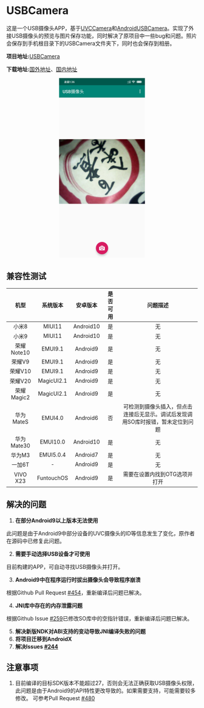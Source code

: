 # USBCamera

这是一个USB摄像头APP，基于[UVCCamera](https://github.com/saki4510t/UVCCamera)和[AndroidUSBCamera](https://github.com/jiangdongguo/AndroidUSBCamera)。实现了外接USB摄像头的预览与图片保存功能，同时解决了原项目中一些bug和问题。照片会保存到手机根目录下的USBCamera文件夹下，同时也会保存到相册。

**项目地址:**[USBCamera](https://github.com/shlllshlll/USBCamera)

**下载地址:**[国外地址](https://github.com/shlllshlll/USBCamera/releases/latest)、[国内地址](https://cloud.shlll.top/s/saNgZJS3FSNsQS9)

<p align="center">
<img src="pictures/screenshot.jpg" width="45%" height="45%"/>
</p>

## 兼容性测试

|    机型    |  系统版本  | 安卓版本  | 是否可用 |                           问题描述                           |
| :--------: | :--------: | :-------: | :------: | :----------------------------------------------------------: |
|   小米8    |   MIUI11   | Android10 |    是    |                              无                              |
|   小米9    |   MIUI11   | Android10 |    是    |                              无                              |
|  荣耀Note10  |  EMUI9.1   | Android9  |    是    |                              无                              |
|   荣耀V9   |  EMUI9.1   | Android9  |    是    |                              无                              |
|  荣耀V10   |  EMUI9.1   | Android9  |    是    |                              无                              |
|  荣耀V20   | MagicUI2.1 | Android9  |    是    |                              无                              |
| 荣耀Magic2 | MagicUI2.1 | Android9 | 是 | 无 |
| 华为MateS  |  EMUI4.0   | Android6  |    否    | 可检测到摄像头插入，但点击连接后无显示。调试后发现调用SO库时报错，暂未定位到问题 |
| 华为Mate30 |  EMUI10.0  | Android10 |    是    |                              无                              |
|   华为M3   | EMUI5.0.4  | Android7  |    是    |                              无                              |
| 一加6T | - | Android9 | 是 | 无 |
| VIVO X23 | FuntouchOS | Android9 | 是 | 需要在设置内找到OTG选项并打开 |

## 解决的问题

1. **在部分Android9以上版本无法使用**

此问题是由于Android9中部分设备的UVC摄像头的ID等信息发生了变化，原作者在源码中已修复此问题。

2. **需要手动选择USB设备才可使用**

目前构建的APP，可自动寻找USB摄像头并打开。

3. **Android9中在程序运行时拔出摄像头会导致程序崩溃**

根据Github Pull Request [#454](https://github.com/saki4510t/UVCCamera/pull/454)，重新编译后问题已解决。

4. **JNI库中存在的内存泄露问题**

根据Github Issue [#259](https://github.com/saki4510t/UVCCamera/issues/259)已修改SO库中的空指针错误，重新编译后问题已解决。

5. **解决新版NDK对ABI支持的变动导致JNI编译失败的问题**
6. **将项目迁移到AndroidX**
7. **解决Issues [#244](https://github.com/saki4510t/UVCCamera/issues/244)**

## 注意事项

1. 目前编译的目标SDK版本不能超过27，否则会无法正确获取USB摄像头权限，此问题是由于Android9的API特性更改导致的。如果需要支持，可能需要较多修改。
可参考Pull Request [#480](https://github.com/saki4510t/UVCCamera/pull/480)
